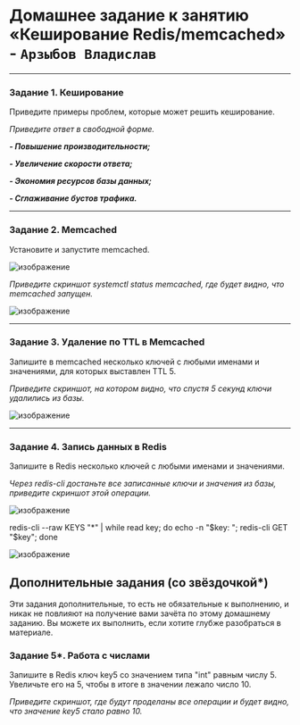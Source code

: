 # Домашнее задание к занятию «Кеширование Redis/memcached» - `Арзыбов Владислав`


---

### Задание 1. Кеширование 

Приведите примеры проблем, которые может решить кеширование. 

*Приведите ответ в свободной форме.*

***- Повышение производительности;***

***- Увеличение скорости ответа;***

***- Экономия ресурсов базы данных;***

***- Сглаживание бустов трафика.***

---

### Задание 2. Memcached

Установите и запустите memcached.

![изображение](https://github.com/user-attachments/assets/5ddbac2d-c741-4c96-8ff8-5902d64b12b2)

*Приведите скриншот systemctl status memcached, где будет видно, что memcached запущен.*

![изображение](https://github.com/user-attachments/assets/d69ed257-7839-4d00-872d-a7e449d5f987)


---

### Задание 3. Удаление по TTL в Memcached

Запишите в memcached несколько ключей с любыми именами и значениями, для которых выставлен TTL 5. 

*Приведите скриншот, на котором видно, что спустя 5 секунд ключи удалились из базы.*

![изображение](https://github.com/user-attachments/assets/fc17288d-0436-411e-a5cd-f7d138409ec4)


---

### Задание 4. Запись данных в Redis

Запишите в Redis несколько ключей с любыми именами и значениями. 

*Через redis-cli достаньте все записанные ключи и значения из базы, приведите скриншот этой операции.*

![изображение](https://github.com/user-attachments/assets/f1bd7c93-2929-4af3-8e2c-cd000008d595)

redis-cli --raw KEYS "*" | while read key; do echo -n "$key: "; redis-cli GET "$key"; done

![изображение](https://github.com/user-attachments/assets/bd1174fc-cbc7-46f5-8421-36e3e1b0f46f)



## Дополнительные задания (со звёздочкой*)
Эти задания дополнительные, то есть не обязательные к выполнению, и никак не повлияют на получение вами зачёта по этому домашнему заданию. Вы можете их выполнить, если хотите глубже разобраться в материале.

### Задание 5*. Работа с числами 

Запишите в Redis ключ key5 со значением типа "int" равным числу 5. Увеличьте его на 5, чтобы в итоге в значении лежало число 10.  

*Приведите скриншот, где будут проделаны все операции и будет видно, что значение key5 стало равно 10.*
